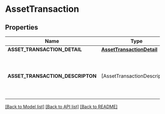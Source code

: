 # AssetTransaction

## Properties
Name | Type | Description | Notes
------------ | ------------- | ------------- | -------------
**ASSET_TRANSACTION_DETAIL** | [**AssetTransactionDetail**](AssetTransactionDetail.md) |  | 
**ASSET_TRANSACTION_DESCRIPTON** | [AssetTransactionDescription] | Documentation not found in the MISMO model viewer and not provided by Freddie Mac. | 

[[Back to Model list]](../README.md#documentation-for-models) [[Back to API list]](../README.md#documentation-for-api-endpoints) [[Back to README]](../README.md)


